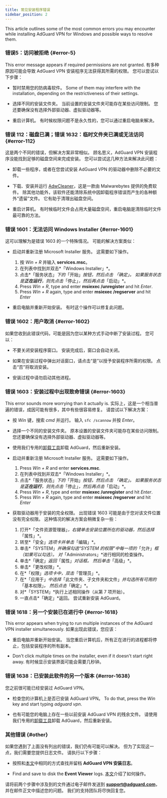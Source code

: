 ```yaml
---
title: 常见安装程序错误
sidebar_position: 2
---
```


This article outlines some of the most common errors you may encounter while installing AdGuard VPN for Windows and possible ways to resolve them.

### 错误5：访问被拒绝 {#error-5}

This error message appears if required permissions are not granted. 有多种原因可能会导致 AdGuard VPN 安装程序无法获得其所需的权限。 您可以尝试以下步骤：

- 暂时禁用您的防病毒软件。 Some of them may interfere with the installation, depending on the restrictiveness of their settings.

- 选择不同的安装文件夹。 当前设置的安装文件夹可能存在某些访问限制。 您还要确保没有选择外部驱动器、虚拟驱动器等。

- 重启计算机。 有时候权限问题不是永久性的，您可以通过重启电脑来解决。

### 错误 112：磁盘已满；错误 1632：临时文件夹已满或无法访问 {#error-112}

这是两个不同的错误，但解决方案非常相似。 顾名思义，AdGuard VPN 安装程序没能找到足够的磁盘空间来完成安装。 您可以尝试这几种方法来解决此问题：

- 卸载一些程序，或者在您尝试安装 AdGuard VPN 的驱动器中删除不必要的文件。

- 下载、安装并运行 [AdwCleaner](http://www.bleepingcomputer.com/download/adwcleaner/)，这是一款由 Malwarebytes 提供的免费软件。 除其他功能外，该软件还能清除系统中因卸载程序错误而产生的各种额外“遗留”文件。 它有助于清理出磁盘空间。

- 重启计算机。 有时候临时文件会占用大量磁盘空间，重启电脑是清除临时文件最可靠的方法。

### 错误 1601：无法访问 Windows Installer {#error-1601}

这可以理解为是错误 1603 的一个特殊情况。 可能的解决方案类似：

- 启动并重新注册 Microsoft Installer 服务。 这需要如下操作。

    1. 按 *Win + R* 并输入 **services.msc**。
    1. 在列表中找到并双击*「Windows Installer」*。
    1. 点击*「服务状态」*下的*「开始」*按钮，然后点击 *「确定」*。 如果服务状态是**正在运行**，则先点击*「停止」*，然后再点击*「启动」*。
    1. Press *Win + R*, type and enter **msiexec /unregister** and hit *Enter*.
    1. Press *Win + R* again, type and enter **msiexec /regserver** and hit *Enter*

- 重启电脑并重新开始安装。 有时这个操作可以修复此问题。

### 错误 1602：用户取消 {#error-1602}

如果您收到此错误代码，可能是因为您以某种方式手动中断了安装过程。 您可以：

- 不要关闭安装程序窗口。 安装完成后，窗口会自动关闭。

- 如果在安装过程中弹出对话窗口，请点击“是”以授予安装程序所需的权限。 点击“否”将取消安装。

- 安装过程中请勿启动其他进程。

### 错误 1603：安装过程中出现致命错误 {#error-1603}

This error sounds more worrying than it actually is. 实际上，这是一个相当普遍的错误，成因可能有很多，其中有些很容易修复。 请尝试以下解决方案：

- 按 *Win* 键，搜索 *cmd* 并运行。 输入 `sfc /scannow` 并按 *Enter*。

- 选择一个不同的安装文件夹。 原本设置的安装文件夹可能存在某些访问限制。 您还要确保没有选择外部驱动器、虚拟驱动器等。

- 使用我们专用的[卸载工具](/adguard-vpn-for-windows/installation#advanced)卸载 AdGuard，然后重新安装。

- 启动并重新注册 Microsoft Installer 服务。 这需要如下操作。

    1. Press *Win + R* and enter **services.msc**.
    1. 在列表中找到并双击*「Windows Installer」*。
    1. 点击*「服务状态」*下的*「开始」*按钮，然后点击 *「确定」*。 如果服务状态是**正在运行**，则先点击*「停止」*，然后再点击*「启动」*。
    1. Press *Win + R*, type and enter **msiexec /unregister** and hit *Enter*.
    1. Press *Win + R* again, type and enter **msiexec /regserver** and hit *Enter*

- 获取驱动器用于安装的完全权限。 出现错误 1603 可能是由于您对该文件位置没有完全权限。 这种情况的解决方案会稍微复杂一些：

    1. 打开*「文件资源管理器」*，右键单击安装位置所在的驱动器，然后选择*「属性」*。
    1. 转至*「安全」*选项卡并单击*「编辑」*。
    1. 单击*「SYSTEM」*并确保勾选“*SYSTEM* 的权限”中每一项的*「允许」*框（如果可以勾选）。 对*「Administrators」*进行相同的检查操作。
    1. 单击*「确定」*返回*「属性」*对话框。 然后单击*「高级」*。
    1. 单击*「更改权限」*。
    1. 在*「权限」*选项卡中，双击*「管理员」*。
    1. 在*「应用于」*中选择*「此文件夹、子文件夹和文件」*并勾选所有可用的*「基本权限」*。 然后点击*「确定」*。
    1. 对*「SYSTEM」*执行上述相同操作（从第 7 项开始）。
    1. 一直点击*「确定」*返回。 尝试重新安装 AdGuard。

### 错误 1618：另一个安装已在进行中 {#error-1618}

This error appears when trying to run multiple instances of the AdGuard VPN installer simultaneously. 如果出现此错误，您应该：

- 重启电脑并重新开始安装。 当您重启计算机后，所有正在进行的进程都将停止，包括安装程序的所有副本。

- Don't click multiple times on the installer, even if it doesn't start right away. 有时候显示安装界面可能会需要几秒钟。

### 错误 1638：已安装此软件的另一个版本 {#error-1638}

您之前很可能已经安装过 AdGuard VPN。

- 检查您的计算机上是否已安装 AdGuard VPN。 To do that, press the *Win* key and start typing *adguard vpn*.

- 也有可能您的电脑上存在一些以前安装 AdGuard VPN 的残余文件。 请使用我们专用的[卸载工具](/adguard-vpn-for-windows/installation#advanced)卸载 AdGuard，然后重新安装。

### 其他错误 {#other}

如果您遇到了上面没有列出的错误，我们仍有可能可以解决。 但为了实现这一点，我们需要您提供日志文件。 请执行以下步骤：

- 按照和[本文](https://adguard.com/kb/adguard-for-windows/solving-problems/installation-logs/)中相同的方式查找并留档 **AdGuard VPN 安装日志**。

- Find and save to disk the **Event Viewer** logs. [本文](https://adguard.com/kb/adguard-for-windows/solving-problems/system-logs/)介绍了如何操作。

请将前两个步骤中涉及到的文件通过电子邮件发送到 **support@adguard.com**，并在邮件正文中描述您的问题。 我们的支持团队将尽快回复您。
